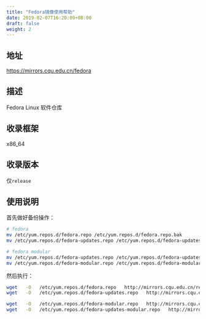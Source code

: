 ```yaml
---
title: "Fedora镜像使用帮助"
date: 2019-02-07T16:20:09+08:00
draft: false
weight: 2
---
```

## 地址
https://mirrors.cqu.edu.cn/fedora
## 描述
Fedora Linux 软件仓库
## 收录框架
x86_64
## 收录版本
仅`release`
## 使用说明
首先做好备份操作：
```bash
# fedora
mv /etc/yum.repos.d/fedora.repo /etc/yum.repos.d/fedora.repo.bak
mv /etc/yum.repos.d/fedora-updates.repo /etc/yum.repos.d/fedora-updates.repo.bak
```
```bash
# fedora modular
mv /etc/yum.repos.d/fedora-updates.repo /etc/yum.repos.d/fedora-updates.repo.bak
mv /etc/yum.repos.d/fedora-modular.repo /etc/yum.repos.d/fedora-modular.repo.bak
```
然后执行：
```bash
wget   -O   /etc/yum.repos.d/fedora.repo   http://mirrors.cqu.edu.cn/repo/fedora/fedora.repo
wget   -O   /etc/yum.repos.d/fedora-updates.repo   http://mirrors.cqu.edu.cn/repo/fedora/fedora-updates.repo
```
```bash
wget   -O   /etc/yum.repos.d/fedora-modular.repo   http://mirrors.cqu.edu.cn/repo/fedora/fedora-modular.repo
wget   -O   /etc/yum.repos.d/fedora-updates-modular.repo   http://mirrors.cqu.edu.cn/repo/fedora/fedora-updates-modular.repo
```
